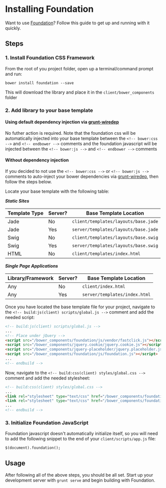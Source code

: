 # Installing Foundation
Want to use [Foundation](http://foundation.zurb.com/)? Follow this guide to get up and running with it quickly.

## Steps

### 1. Install Foundation CSS Framework
From the root of you project folder, open up a terminal/command prompt and run:

```
bower install foundation --save
```

This will download the library and place it in the `client/bower_components` folder

### 2. Add library to your base template

#### Using default dependency injection via [grunt-wiredep](https://github.com/stephenplusplus/grunt-wiredep)

No futher action is required. Note that the foundation css will be automatically injected into your base template between the `<!-- bower:css -->` and `<!-- endbower -->` comments and the foundation javascript will be injected between the `<!-- bower:js -->` and `<!-- endbower -->` comments

#### Without dependency injection

If you decided to not use the `<!-- bower:css -->` or `<!-- bower:js -->` comments to auto-inject your bower dependencies via [grunt-wiredep](https://github.com/stephenplusplus/grunt-wiredep), then follow the steps below.

Locate your base template with the following table:

***Static Sites***

|Template Type | Server? | Base Template Location
|---------|---------------|---------
|Jade | No  | `client/templates/layouts/base.jade`
|Jade | Yes | `server/templates/layouts/base.jade`
|Swig | No |`client/templates/layouts/base.swig`
|Swig | Yes | `server/templates/layouts/base.swig`
|HTML | No | `client/templates/index.html`

***Single Page Applications***

|Library/Framework | Server? | Base Template Location
|---------|---------------|---------
|Any | No  | `client/index.html`
|Any | Yes | `server/templates/index.html`

Once you have located the base template file for your project, navigate to the `<!-- build:js(client) scripts/global.js -->` comment and add the needed script:

```html
<!-- build:js(client) scripts/global.js -->
...
<!-- Place under jQuery -->
<script src="/bower_components/foundation/js/vendor/fastclick.js"></script>
<script src="/bower_components/jquery.cookie/jquery.cookie.js"></script>
<script src="/bower_components/jquery-placeholder/jquery.placeholder.js"></script>
<script src="/bower_components/foundation/js/foundation.js"></script>
...
<!-- endbuild -->
```

Now, navigate to the `<!-- build:css(client) styles/global.css -->` comment and add the needed stylesheet:

```html
<!-- build:css(client) styles/global.css -->
...
<link rel="stylesheet" type="text/css" href="/bower_components/foundation/css/normalize.css">
<link rel="stylesheet" type="text/css" href="/bower_components/foundation/css/foundation.css">
...
<!-- endbuild -->
```

### 3. Initialize Foundation JavaScript

Foundation javascript doesn't automatically initialize itself, so you will need to add the following snippet to the end of your `client/scripts/app.js` file:

```
$(document).foundation();
```

## Usage
After following all of the above steps, you should be all set. Start up your development server with `grunt serve` and begin building with Foundation.
